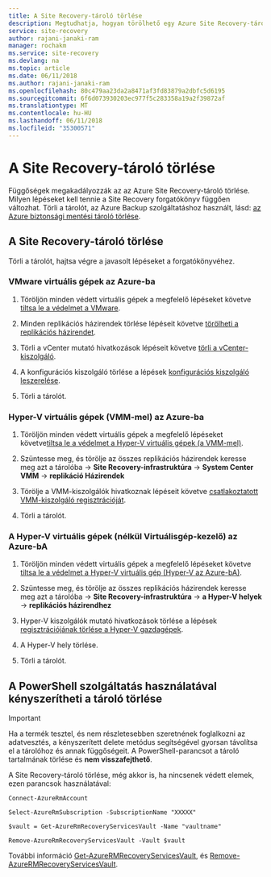 ```yaml
---
title: A Site Recovery-tároló törlése
description: Megtudhatja, hogyan törölhető egy Azure Site Recovery-tárolóban, a Site Recovery forgatókönyv alapján.
service: site-recovery
author: rajani-janaki-ram
manager: rochakm
ms.service: site-recovery
ms.devlang: na
ms.topic: article
ms.date: 06/11/2018
ms.author: rajani-janaki-ram
ms.openlocfilehash: 80c479aa23da2a8471af3fd83879a2dbfc5d6195
ms.sourcegitcommit: 6f6d073930203ec977f5c283358a19a2f39872af
ms.translationtype: MT
ms.contentlocale: hu-HU
ms.lasthandoff: 06/11/2018
ms.locfileid: "35300571"
---
```

# <a name="delete-a-site-recovery-vault"></a>A Site Recovery-tároló törlése

Függőségek megakadályozzák az az Azure Site Recovery-tároló törlése. Milyen lépéseket kell tennie a Site Recovery forgatókönyv függően változhat. Törli a tárolót, az Azure Backup szolgáltatáshoz használt, lásd: [az Azure biztonsági mentési tároló törlése](../backup/backup-azure-delete-vault.md).



## <a name="delete-a-site-recovery-vault"></a>A Site Recovery-tároló törlése 
Törli a tárolót, hajtsa végre a javasolt lépéseket a forgatókönyvéhez.

### <a name="vmware-vms-to-azure"></a>VMware virtuális gépek az Azure-ba

1. Töröljön minden védett virtuális gépek a megfelelő lépéseket követve [tiltsa le a védelmet a VMware](site-recovery-manage-registration-and-protection.md#disable-protection-for-a-vmware-vm-or-physical-server-vmware-to-azure).

2. Minden replikációs házirendek törlése lépéseit követve [törölheti a replikációs házirendet](vmware-azure-set-up-replication.md#disassociate-or-delete-a-replication-policy).

3. Törli a vCenter mutató hivatkozások lépéseit követve [törli a vCenter-kiszolgáló](vmware-azure-manage-vcenter.md#delete-a-vcenter-server).

4. A konfigurációs kiszolgáló törlése a lépések [konfigurációs kiszolgáló leszerelése](vmware-azure-manage-configuration-server.md#delete-or-unregister-a-configuration-server).

5. Törli a tárolót.


### <a name="hyper-v-vms-with-vmm-to-azure"></a>Hyper-V virtuális gépek (VMM-mel) az Azure-ba
1. Töröljön minden védett virtuális gépek a megfelelő lépéseket követve[tiltsa le a védelmet a Hyper-V virtuális gépek (a VMM-mel)](site-recovery-manage-registration-and-protection.md#disable-protection-for-a-hyper-v-virtual-machine-replicating-to-azure-using-the-system-center-vmm-to-azure-scenario).

2. Szüntesse meg, és törölje az összes replikációs házirendek keresse meg azt a tárolóba -> **Site Recovery-infrastruktúra** -> **System Center VMM** -> **replikáció Házirendek**

3.  Törölje a VMM-kiszolgálók hivatkoznak lépéseit követve [csatlakoztatott VMM-kiszolgáló regisztrációját](site-recovery-manage-registration-and-protection.md##unregister-a-vmm-server).

4.  Törli a tárolót.

### <a name="hyper-v-vms-without-virtual-machine-manager-to-azure"></a>A Hyper-V virtuális gépek (nélkül Virtuálisgép-kezelő) az Azure-bA
1. Töröljön minden védett virtuális gépek a megfelelő lépéseket követve [tiltsa le a védelmet a Hyper-V virtuális gép (Hyper-V az Azure-bA)](site-recovery-manage-registration-and-protection.md#disable-protection-for-a-hyper-v-virtual-machine-hyper-v-to-azure).

2. Szüntesse meg, és törölje az összes replikációs házirendek keresse meg azt a tárolóba -> **Site Recovery-infrastruktúra** -> **a Hyper-V helyek** -> **replikációs házirendhez**

3. Hyper-V kiszolgálók mutató hivatkozások törlése a lépések [regisztrációjának törlése a Hyper-V gazdagépek](/site-recovery-manage-registration-and-protection.md#unregister-a-hyper-v-host-in-a-hyper-v-site).

4. A Hyper-V hely törlése.

5. Törli a tárolót.


## <a name="use-powershell-to-force-delete-the-vault"></a>A PowerShell szolgáltatás használatával kényszerítheti a tároló törlése 

> [!Important]
> Ha a termék tesztel, és nem részletesebben szeretnének foglalkozni az adatvesztés, a kényszerített delete metódus segítségével gyorsan távolítsa el a tárolóhoz és annak függőségeit.
> A PowerShell-parancsot a tároló tartalmának törlése és **nem visszafejthető**.

A Site Recovery-tároló törlése, még akkor is, ha nincsenek védett elemek, ezen parancsok használatával:

    Connect-AzureRmAccount

    Select-AzureRmSubscription -SubscriptionName "XXXXX"

    $vault = Get-AzureRmRecoveryServicesVault -Name "vaultname"

    Remove-AzureRmRecoveryServicesVault -Vault $vault

További információ [Get-AzureRMRecoveryServicesVault](https://docs.microsoft.com/en-us/powershell/module/azurerm.recoveryservices/get-azurermrecoveryservicesvault?view=azurermps-6.0.0), és [Remove-AzureRMRecoveryServicesVault](https://docs.microsoft.com/powershell/module/azurerm.recoveryservices/remove-azurermrecoveryservicesvault?view=azurermps-6.0.0).
